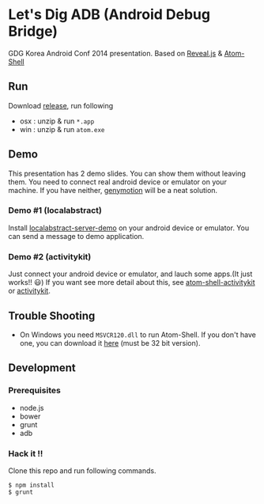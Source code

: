 # Let's Dig ADB (Android Debug Bridge)

GDG Korea Android Conf 2014 presentation.
Based on [Reveal.js](https://github.com/hakimel/reveal.js/) & [Atom-Shell](https://github.com/atom/atom-shell)

## Run

Download [release](https://github.com/chitacan/lets-dig-adb/releases), run following

* osx : unzip & run `*.app`
* win : unzip & run `atom.exe`

## Demo

This presentation has 2 demo slides. You can show them without leaving them. You need to connect real android device or emulator on your machine. If you have neither, [genymotion](http://www.genymotion.com/) will be a neat solution.

### Demo #1 (localabstract)

Install [localabstract-server-demo](https://github.com/chitacan/localabstract-server-demo) on your android device or emulator.
You can send a message to demo application.

### Demo #2 (activitykit)

Just connect your android device or emulator, and lauch some apps.(It just works!! :smiley:)
If you want see more detail about this, see [atom-shell-activitykit](https://github.com/chitacan/atom-shell-activitykit) or [activitykit](https://github.com/chitacan/activitykit).

## Trouble Shooting

* On Windows you need `MSVCR120.dll` to run Atom-Shell. If you don't have one, you can download it [here](http://www.microsoft.com/ko-KR/download/details.aspx?id=40784) (must be 32 bit version).

## Development

### Prerequisites

* node.js
* bower
* grunt
* adb

### Hack it !!

Clone this repo and run following commands.

```
$ npm install
$ grunt
```
